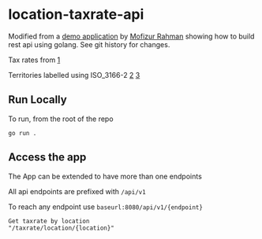 # location-taxrate-api

Modified from a [demo application](https://github.com/moficodes/bookdata-api) by [Mofizur Rahman](https://github.com/moficodes) showing how to build rest api using golang. See git history for changes.

Tax rates from
[1](https://assets.ey.com/content/dam/ey-sites/ey-com/en_gl/topics/tax/guides/ey-2021-worldwide-vat-gst-sales-tax-guide-web-v3.pdf?download)

Territories labelled using ISO_3166-2
[2](https://en.wikipedia.org/wiki/ISO_3166-2)
[3](https://www.iso.org/iso-3166-country-codes.html)

## Run Locally

To run, from the root of the repo

```
go run .
```

## Access the app 

The App can be extended to have more than one endpoints

All api endpoints are prefixed with `/api/v1`

To reach any endpoint use `baseurl:8080/api/v1/{endpoint}`

```text
Get taxrate by location
"/taxrate/location/{location}" 
```
